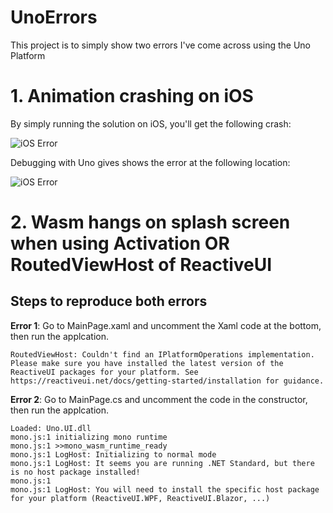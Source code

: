# UnoErrors

This project is to simply show two errors I've come across using the Uno Platform

# 1. Animation crashing on iOS

By simply running the solution on iOS, you'll get the following crash:

![iOS Error](img/ios-error.png)

Debugging with Uno gives shows the error at the following location:

![iOS Error](img/ios-error-02.jpg)

# 2. Wasm hangs on splash screen when using Activation OR RoutedViewHost of ReactiveUI

## Steps to reproduce both errors

**Error 1**: Go to MainPage.xaml and uncomment the Xaml code at the bottom, then run the applcation.

```
RoutedViewHost: Couldn't find an IPlatformOperations implementation. Please make sure you have installed the latest version of the ReactiveUI packages for your platform. See https://reactiveui.net/docs/getting-started/installation for guidance.
```

**Error 2**: Go to MainPage.cs and uncomment the code in the constructor, then run the applcation.

```
Loaded: Uno.UI.dll
mono.js:1 initializing mono runtime
mono.js:1 >>mono_wasm_runtime_ready
mono.js:1 ﻿LogHost: Initializing to normal mode
mono.js:1 LogHost: It seems you are running .NET Standard, but there is no host package installed!
mono.js:1 
mono.js:1 LogHost: You will need to install the specific host package for your platform (ReactiveUI.WPF, ReactiveUI.Blazor, ...)
```
